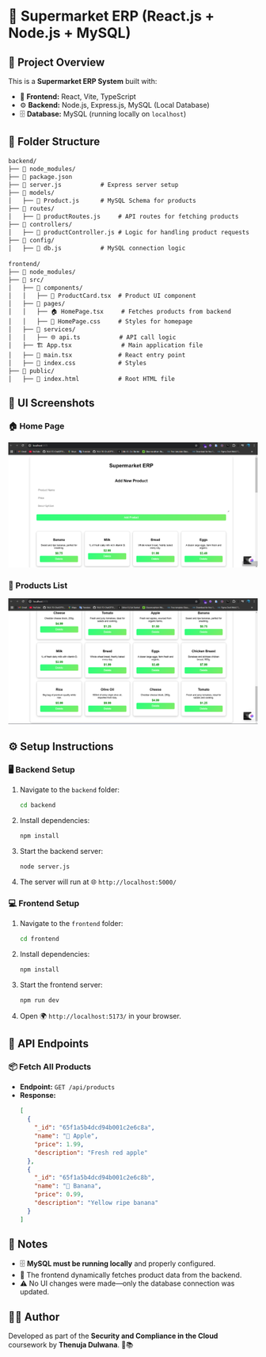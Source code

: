 # 🛒 Supermarket ERP (React.js + Node.js + MySQL)

## 📌 Project Overview
This is a **Supermarket ERP System** built with:
- 🎨 **Frontend:** React, Vite, TypeScript
- ⚙️ **Backend:** Node.js, Express.js, MySQL (Local Database)
- 🗄️ **Database:** MySQL (running locally on `localhost`)

## 📂 Folder Structure
```
backend/
├── 📁 node_modules/
├── 📄 package.json
├── 🚀 server.js           # Express server setup
├── 📁 models/
│   ├── 📄 Product.js      # MySQL Schema for products
├── 📁 routes/
│   ├── 📄 productRoutes.js     # API routes for fetching products
├── 📁 controllers/
│   ├── 📄 productController.js # Logic for handling product requests
├── 📁 config/
│   ├── 📄 db.js           # MySQL connection logic

frontend/
├── 📁 node_modules/
├── 📂 src/
│   ├── 📂 components/
│   │   ├── 🎨 ProductCard.tsx  # Product UI component
│   ├── 📂 pages/
│   │   ├── 🏠 HomePage.tsx     # Fetches products from backend
│   │   ├── 🎨 HomePage.css     # Styles for homepage
│   ├── 📂 services/
│   │   ├── 🌐 api.ts           # API call logic
│   ├── 🏗️ App.tsx              # Main application file
│   ├── 🚀 main.tsx             # React entry point
│   ├── 🎨 index.css            # Styles
├── 📂 public/
│   ├── 📄 index.html           # Root HTML file
```

## 🌟 UI Screenshots
### 🏠 Home Page
![Home Page](screenshots/Home_screen_01.png)

### 📝 Products List
![Products List](screenshots/Home_screen_02.png)


## ⚙️ Setup Instructions
### 🖥️ Backend Setup
1. Navigate to the `backend` folder:
   ```sh
   cd backend
   ```
2. Install dependencies:
   ```sh
   npm install
   ```
3. Start the backend server:
   ```sh
   node server.js
   ```
4. The server will run at 🌐 `http://localhost:5000/`

### 💻 Frontend Setup
1. Navigate to the `frontend` folder:
   ```sh
   cd frontend
   ```
2. Install dependencies:
   ```sh
   npm install
   ```
3. Start the frontend server:
   ```sh
   npm run dev
   ```
4. Open 🌍 `http://localhost:5173/` in your browser.

## 🔌 API Endpoints
### 📦 Fetch All Products
- **Endpoint:** `GET /api/products`
- **Response:**
  ```json
  [
    {
      "_id": "65f1a5b4dcd94b001c2e6c8a",
      "name": "🍎 Apple",
      "price": 1.99,
      "description": "Fresh red apple"
    },
    {
      "_id": "65f1a5b4dcd94b001c2e6c8b",
      "name": "🍌 Banana",
      "price": 0.99,
      "description": "Yellow ripe banana"
    }
  ]
  ```

## 📝 Notes
- 🗄️ **MySQL must be running locally** and properly configured.
- 🔄 The frontend dynamically fetches product data from the backend.
- ⚠️ No UI changes were made—only the database connection was updated.

## 👨‍💻 Author
Developed as part of the **Security and Compliance in the Cloud** coursework by **Thenuja Dulwana**. 🚀📚




